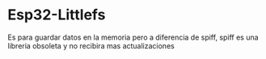 # Esp32-Littlefs
Es para guardar datos en la memoria pero a diferencia de spiff, spiff es una libreria obsoleta y no recibira mas actualizaciones
